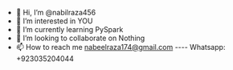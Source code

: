 - 👋 Hi, I’m @nabilraza456
- 👀 I’m interested in YOU
- 🌱 I’m currently learning PySpark
- 💞️ I’m looking to collaborate on Nothing
- 📫 How to reach me nabeelraza174@gmail.com ---- Whatsapp: +923035204044

<!---
nabilraza456/nabilraza456 is a ✨ special ✨ repository because its `README.md` (this file) appears on your GitHub profile.
You can click the Preview link to take a look at your changes.
--->
